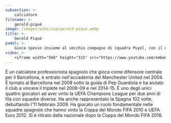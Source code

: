 ```yaml
---
subsection: >-
    calciatore
filename: >-
    gerald-piqué
image: /images/wiki/vip/gerald-piqué.webp
title: >-
    Gerald Piqué
padel: >-
    Gioca spesso insieme al vecchio compagno di squadra Puyol, con il quale si creano spesso simpatici siparietti dentro e fuori dal campo. Assiste anche spesso alle tappe del World Padel Tour giocate a Barcellona.
video: >-
    <iframe width="560" height="315" src="https://www.youtube.com/embed/aqACLNDQDhA" title="YouTube video player" frameborder="0" allow="accelerometer; autoplay; clipboard-write; encrypted-media; gyroscope; picture-in-picture" allowfullscreen></iframe>
---
```

È un calciatore professionista spagnolo che gioca come difensore centrale per il Barcellona, è entrato nell'accademia del Manchester United nel 2004. È tornato al Barcellona nel 2008 sotto la guida di Pep Guardiola e ha aiutato il club a vincere il triplete nel 2008-09 e nel 2014-15. È uno degli unici quattro giocatori ad aver vinto la UEFA Champions League per due anni di fila con squadre diverse. Ha anche rappresentato la Spagna 102 volte, debuttando l'11 febbraio 2009. Ha giocato un ruolo fondamentale nelle squadre spagnole che hanno vinto la Coppa del Mondo FIFA 2010 e UEFA Euro 2012. Si è ritirato dalla nazionale dopo la Coppa del Mondo FIFA 2018.
